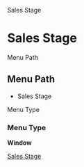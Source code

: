
Sales Stage
# Sales Stage



Menu Path
## Menu Path



- Sales Stage

Menu Type
### Menu Type

**Window**


[Sales Stage](../../functional-guide/window/window-sales-stage.md)